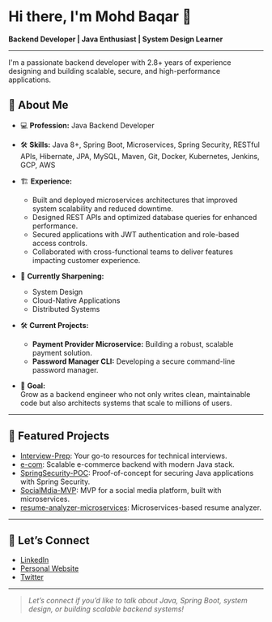 # Hi there, I'm Mohd Baqar 👋

**Backend Developer | Java Enthusiast | System Design Learner**

---

I'm a passionate backend developer with 2.8+ years of experience designing and building scalable, secure, and high-performance applications.

## 🚀 About Me

- 💻 **Profession:** Java Backend Developer
- 🛠️ **Skills:** Java 8+, Spring Boot, Microservices, Spring Security, RESTful APIs, Hibernate, JPA, MySQL, Maven, Git, Docker, Kubernetes, Jenkins, GCP, AWS
- 🏗️ **Experience:**  
    - Built and deployed microservices architectures that improved system scalability and reduced downtime.
    - Designed REST APIs and optimized database queries for enhanced performance.
    - Secured applications with JWT authentication and role-based access controls.
    - Collaborated with cross-functional teams to deliver features impacting customer experience.

- 🎯 **Currently Sharpening:**  
    - System Design  
    - Cloud-Native Applications  
    - Distributed Systems

- 🛠️ **Current Projects:**  
    - **Payment Provider Microservice:** Building a robust, scalable payment solution.
    - **Password Manager CLI:** Developing a secure command-line password manager.

- 🎯 **Goal:**  
    Grow as a backend engineer who not only writes clean, maintainable code but also architects systems that scale to millions of users.

---

## 🌟 Featured Projects

- [Interview-Prep](https://github.com/mecoder110/Interview-Prep): Your go-to resources for technical interviews.
- [e-com](https://github.com/mecoder110/e-com): Scalable e-commerce backend with modern Java stack.
- [SpringSecurity-POC](https://github.com/mecoder110/SpringSecurity-POC): Proof-of-concept for securing Java applications with Spring Security.
- [SocialMdia-MVP](https://github.com/mecoder110/SocialMdia-MVP): MVP for a social media platform, built with microservices.
- [resume-analyzer-microservices](https://github.com/mecoder110/resume-analyzer-microservices): Microservices-based resume analyzer.

---

## 🤝 Let’s Connect

- [LinkedIn](https://linkedin.com/in/syed-murtaza110/)
- [Personal Website](https://web.murtaza.sbs)
- [Twitter](https://x.com/ErRizvi110)

---

> _Let’s connect if you’d like to talk about Java, Spring Boot, system design, or building scalable backend systems!_
